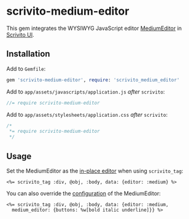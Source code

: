 # scrivito-medium-editor

This gem integrates the WYSIWYG JavaScript editor [MediumEditor](https://github.com/daviferreira/medium-editor) in [Scrivito UI](https://scrivito.com).

## Installation

Add to `Gemfile`:
```ruby
gem 'scrivito-medium-editor', require: 'scrivito_medium_editor'
```

Add to `app/assets/javascripts/application.js` _after_ `scrivito`:
```javascript
//= require scrivito-medium-editor
```

Add to `app/assets/stylesheets/application.css` _after_ `scrivito`:
```css
/*
 *= require scrivito-medium-editor
 */
```

## Usage

Set the MediumEditor as the [in-place editor](https://scrivito.com/scrivito/editors) when using `scrivito_tag`:
```erb
<%= scrivito_tag :div, @obj, :body, data: {editor: :medium} %>
```

You can also override the [configuration](https://github.com/daviferreira/medium-editor#initialization-options) of the MediumEditor:
```erb
<%= scrivito_tag :div, @obj, :body, data: {editor: :medium,
  medium_editor: {buttons: %w[bold italic underline]}} %>
```
